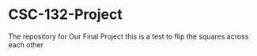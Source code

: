 # CSC-132-Project
The repository for Our Final Project
this is a test to flip the squares across each other
